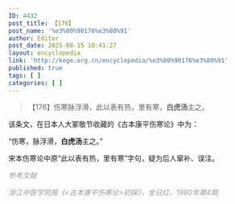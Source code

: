 ```yaml
---
ID: 4432
post_title: 【176】
post_name: '%e3%80%90176%e3%80%91'
author: Editor
post_date: 2025-08-15 10:41:27
layout: encyclopedia
link: 'http://kege.org.cn/encyclopedia/%e3%80%90176%e3%80%91'
published: true
tags: [ ]
categories: [ ]
---
```

<blockquote>【176】伤寒脉浮滑，此以表有热，里有寒，<strong>白虎汤</strong>主之。</blockquote>
该条文，在日本人大冢敬节收藏的《古本康平伤寒论》中为：

“伤寒，脉浮滑，<strong>白虎汤</strong>主之。”

宋本伤寒论中原“此以表有热，里有寒”字句，疑为后人窜补、误注。

<span style="color: #999999;"><em>参考文献</em></span>

<span style="color: #999999;"><em>浙江中医学院报《&lt;古本康平伤寒论&gt;初探》，金日红，1980年第4期</em></span>